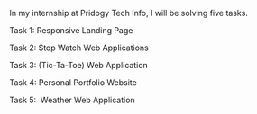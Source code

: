 In my internship at Pridogy Tech Info, I will be solving five tasks.

Task 1: Responsive Landing Page

Task 2: Stop Watch Web Applications

Task 3: (Tic-Ta-Toe) Web Application

Task 4: Personal Portfolio Website

Task 5:  Weather Web Application
